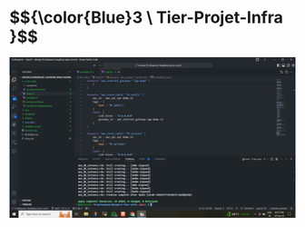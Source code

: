 # $${\color\{Blue}3 \ Tier-Projet-Infra }$$



  

![Example Image](https://github.com/shree3524/devops/blob/main/Terraform/3-tier-project-infra/result.png)
